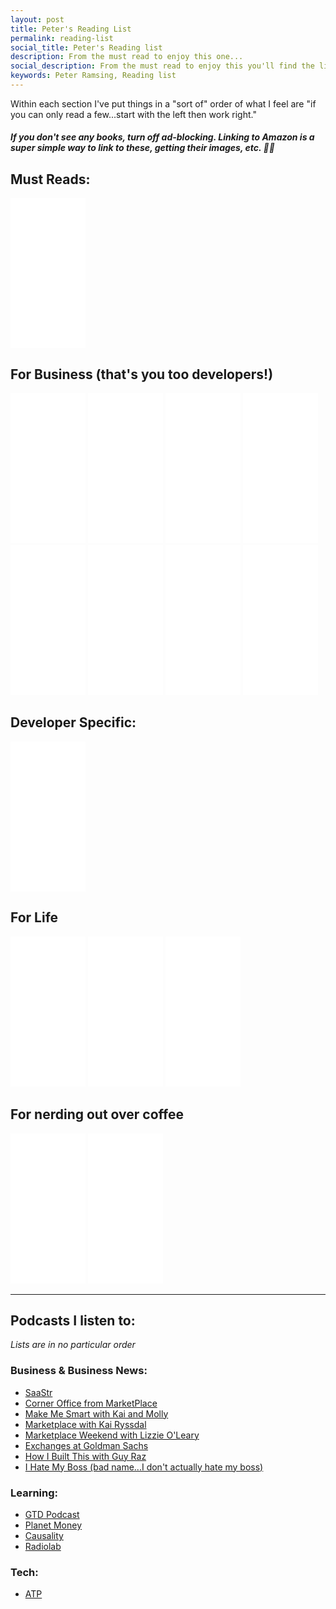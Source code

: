 ```yaml
---
layout: post
title: Peter's Reading List
permalink: reading-list
social_title: Peter's Reading list
description: From the must read to enjoy this one...
social_description: From the must read to enjoy this you'll find the list here starting with Multipliers.
keywords: Peter Ramsing, Reading list
---
```


Within each section I've put things in a "sort of" order of what I feel are "if you can only read a few...start with the left then work right."

##### If you don't see any books, turn off ad-blocking. Linking to Amazon is a super simple way to link to these, getting their images, etc. 👍🏻

## Must Reads:
<iframe style="width:120px;height:240px;" marginwidth="0" marginheight="0" scrolling="no" frameborder="0" src="//ws-na.amazon-adsystem.com/widgets/q?ServiceVersion=20070822&OneJS=1&Operation=GetAdHtml&MarketPlace=US&source=ss&ref=as_ss_li_til&ad_type=product_link&tracking_id=peterramsin07-20&marketplace=amazon&region=US&placement=0061964395&asins=0061964395&linkId=88489437b39eafa62610af3da4aae6fc&show_border=true&link_opens_in_new_window=true"></iframe>


## For Business (that's you too developers!)
<iframe style="width:120px;height:240px;" marginwidth="0" marginheight="0" scrolling="no" frameborder="0" src="//ws-na.amazon-adsystem.com/widgets/q?ServiceVersion=20070822&OneJS=1&Operation=GetAdHtml&MarketPlace=US&source=ss&ref=as_ss_li_til&ad_type=product_link&tracking_id=peterramsin07-20&marketplace=amazon&region=US&placement=0988262509&asins=0988262509&linkId=37c9a5d6465f9e7d8eebebdb01f78021&show_border=true&link_opens_in_new_window=true"></iframe>

<iframe style="width:120px;height:240px;" marginwidth="0" marginheight="0" scrolling="no" frameborder="0" src="//ws-na.amazon-adsystem.com/widgets/q?ServiceVersion=20070822&OneJS=1&Operation=GetAdHtml&MarketPlace=US&source=ss&ref=as_ss_li_til&ad_type=product_link&tracking_id=peterramsin07-20&marketplace=amazon&region=US&placement=0618759255&asins=0618759255&linkId=cbcdb356d4c1135f4c44d7c09a28abb0&show_border=true&link_opens_in_new_window=true"></iframe>

<iframe style="width:120px;height:240px;" marginwidth="0" marginheight="0" scrolling="no" frameborder="0" src="//ws-na.amazon-adsystem.com/widgets/q?ServiceVersion=20070822&OneJS=1&Operation=GetAdHtml&MarketPlace=US&source=ss&ref=as_ss_li_til&ad_type=product_link&tracking_id=peterramsin07-20&marketplace=amazon&region=US&placement=0671027034&asins=0671027034&linkId=9dbea88035e0dd66239619f71dda5ec1&show_border=true&link_opens_in_new_window=true"></iframe>

<iframe style="width:120px;height:240px;" marginwidth="0" marginheight="0" scrolling="no" frameborder="0" src="//ws-na.amazon-adsystem.com/widgets/q?ServiceVersion=20070822&OneJS=1&Operation=GetAdHtml&MarketPlace=US&source=ss&ref=as_ss_li_til&ad_type=product_link&tracking_id=peterramsin07-20&marketplace=amazon&region=US&placement=0425193373&asins=0425193373&linkId=22fb59d52e4f727e15d2b28065cd1ed1&show_border=true&link_opens_in_new_window=true"></iframe>

<iframe style="width:120px;height:240px;" marginwidth="0" marginheight="0" scrolling="no" frameborder="0" src="//ws-na.amazon-adsystem.com/widgets/q?ServiceVersion=20070822&OneJS=1&Operation=GetAdHtml&MarketPlace=US&source=ss&ref=as_ss_li_til&ad_type=product_link&tracking_id=peterramsin07-20&marketplace=amazon&region=US&placement=1119209595&asins=1119209595&linkId=c1ced990dfe72a3bc14bd877f2f7d218&show_border=true&link_opens_in_new_window=true"></iframe>

<iframe style="width:120px;height:240px;" marginwidth="0" marginheight="0" scrolling="no" frameborder="0" src="//ws-na.amazon-adsystem.com/widgets/q?ServiceVersion=20070822&OneJS=1&Operation=GetAdHtml&MarketPlace=US&source=ss&ref=as_ss_li_til&ad_type=product_link&tracking_id=peterramsin07-20&marketplace=amazon&region=US&placement=1591846447&asins=1591846447&linkId=5ad46e0c93e5a81b7910b20ed6a18fc1&show_border=true&link_opens_in_new_window=true"></iframe>

<iframe style="width:120px;height:240px;" marginwidth="0" marginheight="0" scrolling="no" frameborder="0" src="//ws-na.amazon-adsystem.com/widgets/q?ServiceVersion=20070822&OneJS=1&Operation=GetAdHtml&MarketPlace=US&source=ss&ref=as_ss_li_til&ad_type=product_link&tracking_id=peterramsin07-20&marketplace=amazon&region=US&placement=1422179710&asins=1422179710&linkId=b4cb426e866e2a5122f8f37131ad33a4&show_border=true&link_opens_in_new_window=true"></iframe>

<iframe style="width:120px;height:240px;" marginwidth="0" marginheight="0" scrolling="no" frameborder="0" src="//ws-na.amazon-adsystem.com/widgets/q?ServiceVersion=20070822&OneJS=1&Operation=GetAdHtml&MarketPlace=US&source=ss&ref=as_ss_li_til&ad_type=product_link&tracking_id=peterramsin07-20&marketplace=amazon&region=US&placement=0062120999&asins=0062120999&linkId=a01006233516458cb3d65cc73cf3a3a3&show_border=true&link_opens_in_new_window=true"></iframe>

## Developer Specific:
<iframe style="width:120px;height:240px;" marginwidth="0" marginheight="0" scrolling="no" frameborder="0" src="//ws-na.amazon-adsystem.com/widgets/q?ServiceVersion=20070822&OneJS=1&Operation=GetAdHtml&MarketPlace=US&source=ss&ref=as_ss_li_til&ad_type=product_link&tracking_id=peterramsin07-20&marketplace=amazon&region=US&placement=1449372635&asins=1449372635&linkId=70ceca8d124628b4b32af1513094fd9d&show_border=true&link_opens_in_new_window=true"></iframe>

## For Life
<iframe style="width:120px;height:240px;" marginwidth="0" marginheight="0" scrolling="no" frameborder="0" src="//ws-na.amazon-adsystem.com/widgets/q?ServiceVersion=20070822&OneJS=1&Operation=GetAdHtml&MarketPlace=US&source=ss&ref=as_ss_li_til&ad_type=product_link&tracking_id=peterramsin07-20&marketplace=amazon&region=US&placement=0316253030&asins=0316253030&linkId=e6c2ffc3ee49a6dfe571413b3e8fed2d&show_border=true&link_opens_in_new_window=true"></iframe>

<iframe style="width:120px;height:240px;" marginwidth="0" marginheight="0" scrolling="no" frameborder="0" src="//ws-na.amazon-adsystem.com/widgets/q?ServiceVersion=20070822&OneJS=1&Operation=GetAdHtml&MarketPlace=US&source=ss&ref=as_ss_li_til&ad_type=product_link&tracking_id=peterramsin07-20&marketplace=amazon&region=US&placement=080101882X&asins=080101882X&linkId=fdd2e5bc2acf7fa0d4804ae5bd5328ee&show_border=true&link_opens_in_new_window=true"></iframe>

<iframe style="width:120px;height:240px;" marginwidth="0" marginheight="0" scrolling="no" frameborder="0" src="//ws-na.amazon-adsystem.com/widgets/q?ServiceVersion=20070822&OneJS=1&Operation=GetAdHtml&MarketPlace=US&source=ss&ref=as_ss_li_til&ad_type=product_link&tracking_id=peterramsin07-20&marketplace=amazon&region=US&placement=1592404049&asins=1592404049&linkId=5645ca6e35273ae9d83f321bfb506cab&show_border=true&link_opens_in_new_window=true"></iframe>


## For nerding out over coffee
<iframe style="width:120px;height:240px;" marginwidth="0" marginheight="0" scrolling="no" frameborder="0" src="//ws-na.amazon-adsystem.com/widgets/q?ServiceVersion=20070822&OneJS=1&Operation=GetAdHtml&MarketPlace=US&source=ss&ref=as_ss_li_til&ad_type=product_link&tracking_id=peterramsin07-20&marketplace=amazon&region=US&placement=1419715844&asins=1419715844&linkId=3564a655e0e18c9e366ddd6d6222c8f4&show_border=true&link_opens_in_new_window=true"></iframe>

<iframe style="width:120px;height:240px;" marginwidth="0" marginheight="0" scrolling="no" frameborder="0" src="//ws-na.amazon-adsystem.com/widgets/q?ServiceVersion=20070822&OneJS=1&Operation=GetAdHtml&MarketPlace=US&source=ss&ref=as_ss_li_til&ad_type=product_link&tracking_id=peterramsin07-20&marketplace=amazon&region=US&placement=031224665X&asins=031224665X&linkId=d766fabf8b4ddface289f685a9309d7e&show_border=true&link_opens_in_new_window=true"></iframe>


---

## Podcasts I listen to:
*Lists are in no particular order*

### Business & Business News:
* [SaaStr](https://itunes.apple.com/us/podcast/the-official-saastr-podcast-saas-founders-investors/id1089973241?mt=2)
* [Corner Office from MarketPlace](https://www.marketplace.org/topics/business/corner-office)
* [Make Me Smart with Kai and Molly](https://www.marketplace.org/topics/make-me-smart)
* [Marketplace with Kai Ryssdal](https://itunes.apple.com/podcast/marketplace-with-kai-ryssdal/id201853034?mt=2)
* [Marketplace Weekend with Lizzie O'Leary](https://itunes.apple.com/podcast/marketplace-weekend-with-lizzie-oleary/id201291272?mt=2)
* [Exchanges at Goldman Sachs](https://itunes.apple.com/us/podcast/exchanges-at-goldman-sachs/id948913991?mt=2)
* [How I Built This with Guy Raz](http://www.npr.org/podcasts/510313/how-i-built-this)
* [I Hate My Boss (bad name...I don't actually hate my boss)](http://wondery.com/wondery/shows/ihatemyboss/)

### Learning:
* [GTD Podcast](http://gettingthingsdone.com/podcasts/)
* [Planet Money](http://www.npr.org/podcasts/510289/planet-money)
* [Causality](https://itunes.apple.com/us/podcast/causality/id1046978749?mt=2)
* [Radiolab](http://www.radiolab.org)

### Tech:
* [ATP](https://itunes.apple.com/us/podcast/accidental-tech-podcast/id617416468?mt=2)
